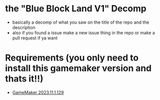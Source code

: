 # the "Blue Block Land V1" Decomp
- basically a decomp of what you saw on the title of the repo and the description
- also if you found a issue make a new issue thing in the repo or make a pull request if ya want 
# Requirements (you only need to install this gamemaker version and thats it!!)
- [GameMaker 2023.11.1.129](https://gms.yoyogames.com/GameMaker-Installer-2023.11.1.129.exe)<br/>
